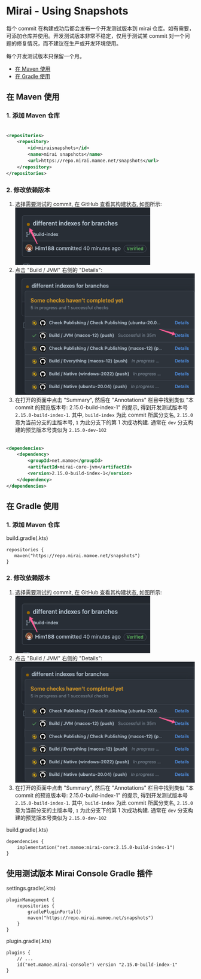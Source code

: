 # Mirai - Using Snapshots

每个 commit 在构建成功后都会发布一个开发测试版本到 mirai 仓库。如有需要，可添加仓库并使用。开发测试版本非常不稳定，仅用于测试某 commit 对一个问题的修复情况，而不建议在生产或开发环境使用。

每个开发测试版本只保留一个月。

- [在 Maven 使用](#在-maven-使用)
- [在 Gradle 使用](#在-gradle-使用)

## 在 Maven 使用

### 1. 添加 Maven 仓库

```xml

<repositories>
    <repository>
        <id>miraisnapshots</id>
        <name>mirai snapshots</name>
        <url>https://repo.mirai.mamoe.net/snapshots</url>
    </repository>
</repositories>
```

### 2. 修改依赖版本

1. 选择需要测试的 commit, 在 GitHub 查看其构建状态, 如图所示:  
   ![](.images/snapshots-find-actions.png)
2. 点击 "Build / JVM" 右侧的 "Details":  
   ![](.images/snapshots-build-jvm.png)
3. 在打开的页面中点击 "Summary", 然后在 "Annotations" 栏目中找到类似 "本 commit 的预览版本号: 2.15.0-build-index-1" 的提示, 得到开发测试版本号 `2.15.0-build-index-1`. 其中, `build-index` 为此 commit 所属分支名, `2.15.0` 意为当前分支的主版本号, `1` 为此分支下的第 1 次成功构建.
   通常在 `dev` 分支构建的预览版本号类似为 `2.15.0-dev-102`

```xml

<dependencies>
    <dependency>
        <groupId>net.mamoe</groupId>
        <artifactId>mirai-core-jvm</artifactId>
        <version>2.15.0-build-index-1</version>
    </dependency>
</dependencies>
```

## 在 Gradle 使用

### 1. 添加 Maven 仓库

build.gradle(.kts)

```
repositories {
   maven("https://repo.mirai.mamoe.net/snapshots") 
}
```

### 2. 修改依赖版本

1. 选择需要测试的 commit, 在 GitHub 查看其构建状态, 如图所示:  
   ![](.images/snapshots-find-actions.png)
2. 点击 "Build / JVM" 右侧的 "Details":  
   ![](.images/snapshots-build-jvm.png)
3. 在打开的页面中点击 "Summary", 然后在 "Annotations" 栏目中找到类似 "本 commit 的预览版本号: 2.15.0-build-index-1" 的提示, 得到开发测试版本号 `2.15.0-build-index-1`. 其中, `build-index` 为此 commit 所属分支名, `2.15.0` 意为当前分支的主版本号, `1` 为此分支下的第 1 次成功构建.
   通常在 `dev` 分支构建的预览版本号类似为 `2.15.0-dev-102`

build.gradle(.kts)

```
dependencies {
    implementation("net.mamoe:mirai-core:2.15.0-build-index-1")
}
```

## 使用测试版本 Mirai Console Gradle 插件

settings.gradle(.kts)

```
pluginManagement {
    repositories {
        gradlePluginPortal()
        maven("https://repo.mirai.mamoe.net/snapshots")
    }
}
```

plugin.gradle(.kts)

```
plugins {
    // ...
    id("net.mamoe.mirai-console") version "2.15.0-build-index-1"
}
```